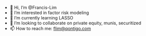 - 👋 Hi, I’m @Francis-Lim
- 👀 I’m interested in factor risk modeling
- 🌱 I’m currently learning LASSO
- 💞️ I’m looking to collaborate on private equity, munis, securitized
- 📫 How to reach me: flim@qontigo.com

<!---
Francis-Lim/Francis-Lim is a ✨ special ✨ repository because its `README.md` (this file) appears on your GitHub profile.
You can click the Preview link to take a look at your changes.
--->
